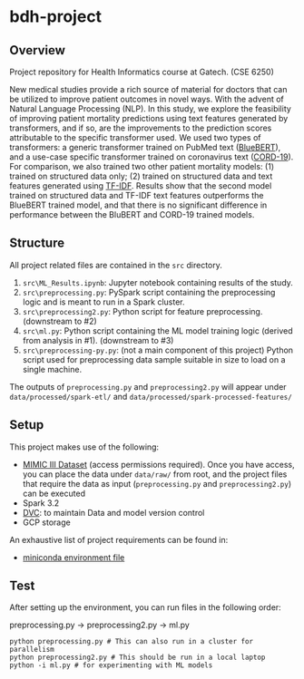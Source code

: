 # bdh-project

## Overview
Project repository for Health Informatics course at Gatech. (CSE 6250)

New medical studies provide a rich source of material for doctors that can be utilized to improve patient outcomes in novel ways. With the advent of Natural Language Processing (NLP). In this study, we explore the feasibility of improving patient mortality predictions using text features generated by transformers, and if so, are the improvements to the prediction scores attributable to the specific transformer used. We used two types of transformers: a generic transformer trained on PubMed text ([BlueBERT](https://huggingface.co/bionlp/bluebert_pubmed_uncased_L-24_H-1024_A-16)), and a use-case specific transformer trained on coronavirus text ([CORD-19](https://huggingface.co/deepset/covid_bert_base)). For comparison, we also trained two other patient mortality models: (1) trained on structured data only; (2) trained on structured data and text features generated using [TF-IDF](https://en.wikipedia.org/wiki/Tf%E2%80%93idf). Results show that the second model trained on structured data and TF-IDF text features outperforms the BlueBERT trained model, and that there is no significant difference in performance between the BluBERT and CORD-19 trained models.

## Structure

All project related files are contained in the `src` directory.

1. `src\ML_Results.ipynb`: Jupyter notebook containing results of the study.
2. `src\preprocessing.py`: PySpark script containing the preprocessing logic and is meant to run in a Spark cluster.
3. `src\preprocessing2.py`: Python script for feature preprocessing. (downstream to #2)
4. `src\ml.py`: Python script containing the ML model training logic (derived from analysis in #1). (downstream to #3)
5. `src\preprocessing-py.py`: (not a main component of this project) Python script used for preprocessing data sample suitable in size to load on a single machine.

The outputs of `preprocessing.py` and `preprocessing2.py` will appear under `data/processed/spark-etl/` and `data/processed/spark-processed-features/`



## Setup
This project makes use of the following:
- [MIMIC III Dataset](https://physionet.org/content/mimiciii-demo/1.4/) (access permissions required). Once you have access, you can place the data under `data/raw/` from root, and the project files that require the data as input (`preprocessing.py` and `preprocessing2.py`) can be executed
- Spark 3.2
- [DVC](https://dvc.org/doc/start): to maintain Data and model version control
- GCP storage

An exhaustive list of project requirements can be found in:
- [miniconda environment file](environment.yml)


## Test
After setting up the environment, you can run files in the following order:

preprocessing.py -> preprocessing2.py -> ml.py

```
python preprocessing.py # This can also run in a cluster for parallelism 
python preprocessing2.py # This should be run in a local laptop
python -i ml.py # for experimenting with ML models
```
